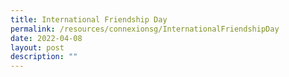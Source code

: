 ```yaml
---
title: International Friendship Day
permalink: /resources/connexionsg/InternationalFriendshipDay
date: 2022-04-08
layout: post
description: ""
---
```

